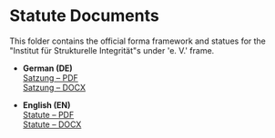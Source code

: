 # Statute Documents

This folder contains the official forma framework and statues for the "Institut für Strukturelle Integrität"s under 'e. V.' frame.

- **German (DE)**  
  [Satzung – PDF](./DE%20-%20Forma%20-%20e.%20V.%20Satzung.pdf)  
  [Satzung – DOCX](./DE%20-%20Forma%20-%20e.%20V.%20Satzung.docx)

- **English (EN)**  
  [Statute – PDF](./EN%20-%20Forma%20-%20e.%20V.%20Statue.pdf)  
  [Statute – DOCX](./EN%20-%20Forma%20-%20e.%20V.%20Statue.docx)
